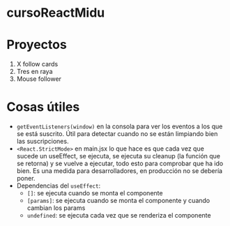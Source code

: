 # cursoReactMidu

# Proyectos
1. X follow cards
2. Tres en raya
3. Mouse follower

# Cosas útiles
- `getEventListeners(window)` en la consola para ver los eventos a los que se está suscrito. Útil para detectar cuando no se están limpiando bien las suscripciones.
- `<React.StrictMode>` en main.jsx lo que hace es que cada vez que sucede un useEffect, se ejecuta, se ejecuta su cleanup (la función que se retorna) y se vuelve a ejecutar, todo esto para comprobar que ha ido bien. Es una medida para desarrolladores, en producción no se debería poner.
- Dependencias del `useEffect`:
    - `[]`: se ejecuta cuando se monta el componente
    - `[params]`: se ejecuta cuando se monta el componente y cuando cambian los params
    - `undefined`: se ejecuta cada vez que se renderiza el componente 
